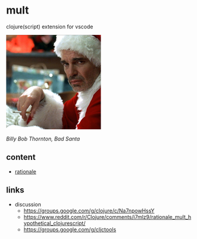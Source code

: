 # mult

clojure(script) extension for vscode

<img width="256px" src="./docs/bad-santa.jpg"></img>

*Billy Bob Thornton, Bad Santa*

## content

  - [rationale](./docs/design.md#rationale)

## links

- discussion
  - https://groups.google.com/g/clojure/c/Na7npowHssY
  - https://www.reddit.com/r/Clojure/comments/i7mlz9/rationale_mult_hypothetical_clojurescript/
  - https://groups.google.com/g/cljctools